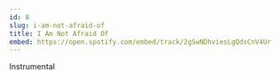 ```yaml
---
id: 8
slug: i-am-not-afraid-of
title: I Am Not Afraid Of
embed: https://open.spotify.com/embed/track/2gSwNDhviesLgQdsCnV4Ur
---
```


Instrumental
